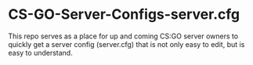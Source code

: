 # CS-GO-Server-Configs-server.cfg
This repo serves as a place for up and coming CS:GO server owners to quickly get a server config (server.cfg) that is not only easy to edit, but is easy to understand.
